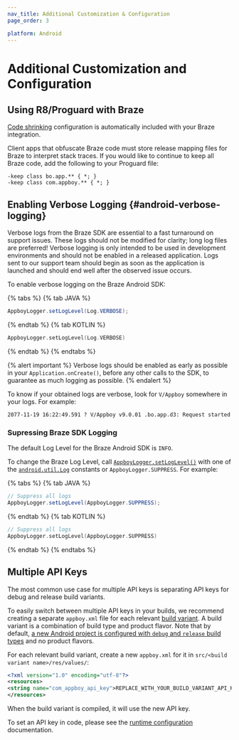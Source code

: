 ```yaml
---
nav_title: Additional Customization & Configuration
page_order: 3

platform: Android
---
```


# Additional Customization and Configuration

## Using R8/Proguard with Braze
[Code shrinking][50] configuration is automatically included with your Braze integration.

Client apps that obfuscate Braze code must store release mapping files for Braze to interpret stack traces. If you would like to continue to keep all Braze code, add the following to your Proguard file:

```
-keep class bo.app.** { *; }
-keep class com.appboy.** { *; }
```

## Enabling Verbose Logging {#android-verbose-logging}

Verbose logs from the Braze SDK are essential to a fast turnaround on support issues. These logs should not be modified for clarity; long log files are preferred! Verbose logging is only intended to be used in development environments and should not be enabled in a released application. Logs sent to our support team should begin as soon as the application is launched and should end well after the observed issue occurs.

To enable verbose logging on the Braze Android SDK:

{% tabs %}
{% tab JAVA %}

```java
AppboyLogger.setLogLevel(Log.VERBOSE);
```

{% endtab %}
{% tab KOTLIN %}

```kotlin
AppboyLogger.setLogLevel(Log.VERBOSE)
```

{% endtab %}
{% endtabs %}

{% alert important %}
Verbose logs should be enabled as early as possible in your `Application.onCreate()`, before any other calls to the SDK, to guarantee as much logging as possible.
{% endalert %}

To know if your obtained logs are verbose, look for `V/Appboy` somewhere in your logs. For example:

`2077-11-19 16:22:49.591 ? V/Appboy v9.0.01 .bo.app.d3: Request started`

### Supressing Braze SDK Logging

The default Log Level for the Braze Android SDK is `INFO`.

To change the Braze Log Level, call [`AppboyLogger.setLogLevel()`][70] with one of the [`android.util.Log`][54] constants or `AppboyLogger.SUPPRESS`. For example:

{% tabs %}
{% tab JAVA %}

```java
// Suppress all logs
AppboyLogger.setLogLevel(AppboyLogger.SUPPRESS);
```

{% endtab %}
{% tab KOTLIN %}

```kotlin
// Suppress all logs
AppboyLogger.setLogLevel(AppboyLogger.SUPPRESS)
```

{% endtab %}
{% endtabs %}

## Multiple API Keys

The most common use case for multiple API keys is separating API keys for debug and release build variants.

To easily switch between multiple API keys in your builds, we recommend creating a separate `appboy.xml` file for each relevant [build variant][3]. A build variant is a combination of build type and product flavor. Note that by default, [a new Android project is configured with `debug` and `release` build types][8] and no product flavors.

For each relevant build variant, create a new `appboy.xml` for it in `src/<build variant name>/res/values/`:

```xml
<?xml version="1.0" encoding="utf-8"?>
<resources>
<string name="com_appboy_api_key">REPLACE_WITH_YOUR_BUILD_VARIANT_API_KEY</string>
</resources>
```

When the build variant is compiled, it will use the new API key.

To set an API key in code, please see the [runtime configuration][69] documentation.

[3]: https://developer.android.com/studio/build/build-variants.html
[8]: http://tools.android.com/tech-docs/new-build-system/user-guide#TOC-Build-Types
[50]: https://developer.android.com/studio/build/shrink-code
[54]: https://developer.android.com/reference/android/util/Log.html
[69]: {{site.baseurl}}/developer_guide/platform_integration_guides/android/advanced_use_cases/runtime_configuration/
[70]: https://appboy.github.io/appboy-android-sdk/javadocs/com/appboy/support/AppboyLogger.html#setLogLevel-int-
